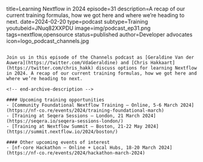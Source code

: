 title=Learning Nextflow in 2024
episode=31
description=A recap of our current training formulas, how we got here and where we’re heading to next.
date=2024-02-20
type=podcast
subtype=Training
youtubeid=JNuq82XXPDU
image=img/podcast_ep31.png
tags=nextflow,opensource
status=published
author=Developer advocates
icon=logo_podcast_channels.jpg
~~~~~~

Join us in this episode of the Channels podcast as [Geraldine Van der Auwera](https://twitter.com/VdaGeraldine) and [Chris Hakkaart](https://twitter.com/chris_hakk) discuss options for learning Nextflow in 2024. A recap of our current training formulas, how we got here and where we’re heading to next.

<!-- end-archive-description -->

#### Upcoming training opportunities
- [Community Foundational Nextflow Training — Online, 5-6 March 2024](https://nf-co.re/events/2024/training-foundational-march)
- [Training at Seqera Sessions — London, 21 March 2024](https://seqera.io/seqera-sessions-london/)
- [Training at Nextflow Summit — Boston, 21-22 May 2024](https://summit.nextflow.io/2024/boston/)

#### Other upcoming events of interest
- [nf-core Hackathon — Online + Local Hubs, 18-20 March 2024](https://nf-co.re/events/2024/hackathon-march-2024)
